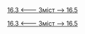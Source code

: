 [16.3 <--- ](16_3.md) [   Зміст   ](README.md) [--> 16.5](16_5.md)



[16.3 <--- ](16_3.md) [   Зміст   ](README.md) [--> 16.5](16_5.md)